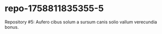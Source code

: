 # repo-1758811835355-5
Repository #5: Aufero cibus solum a sursum canis solio vallum verecundia bonus.

